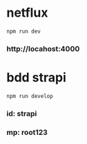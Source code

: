 # netflux
```
npm run dev
```
### http://locahost:4000

# bdd strapi
```
npm run develop
```

### id: strapi
### mp: root123
